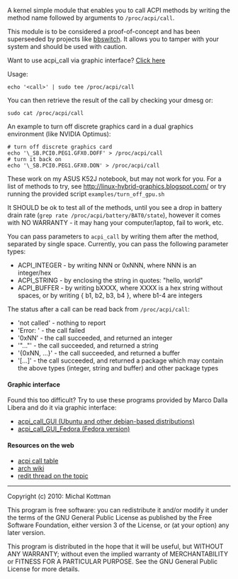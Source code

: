 A kernel simple module that enables you to call ACPI methods by writing the
method name followed by arguments to `/proc/acpi/call`.

This module is to be considered a proof-of-concept and has been superseeded by
projects like [bbswitch](https://github.com/Bumblebee-Project/bbswitch). It
allows you to tamper with your system and should be used with caution.

Want to use acpi_call via graphic interface? [Click here](https://github.com/mkottman/acpi_call/#graphic-interface)

Usage:

    echo '<call>' | sudo tee /proc/acpi/call

You can then retrieve the result of the call by checking your dmesg or:

    sudo cat /proc/acpi/call

An example to turn off discrete graphics card in a dual graphics environment
(like NVIDIA Optimus):

    # turn off discrete graphics card
    echo '\_SB.PCI0.PEG1.GFX0.DOFF' > /proc/acpi/call
    # turn it back on
    echo '\_SB.PCI0.PEG1.GFX0.DON' > /proc/acpi/call

These work on my ASUS K52J notebook, but may not work for you. For a list of
methods to try, see http://linux-hybrid-graphics.blogspot.com/ or try running
the provided script `examples/turn_off_gpu.sh`

It SHOULD be ok to test all of the methods, until you see a drop in battery
drain rate (`grep rate /proc/acpi/battery/BAT0/state`), however it comes
with NO WARRANTY - it may hang your computer/laptop, fail to work, etc.

You can pass parameters to `acpi_call` by writing them after the method,
separated by single space. Currently, you can pass the following parameter
types:

* ACPI_INTEGER - by writing NNN or 0xNNN, where NNN is an integer/hex
* ACPI_STRING - by enclosing the string in quotes: "hello, world"
* ACPI_BUFFER - by writing bXXXX, where XXXX is a hex string without spaces,
                or by writing { b1, b2, b3, b4 }, where b1-4 are integers

The status after a call can be read back from `/proc/acpi/call`:

* 'not called' - nothing to report
* 'Error: <description>' - the call failed
* '0xNN' - the call succeeded, and returned an integer
* '"..."' - the call succeeded, and returned a string
* '{0xNN, ...}' - the call succeeded, and returned a buffer
* '[...]' - the call succeeded, and returned a package which may contain the
   above types (integer, string and buffer) and other package types


#### Graphic interface

Found this too difficult? Try to use these programs provided by Marco Dalla Libera and do it via graphic interface:

* [acpi_call_GUI (Ubuntu and other debian-based distributions)](http://marcodallas.github.io/acpi_call_GUI/)
* [acpi_call_GUI_Fedora (Fedora version)](https://github.com/marcoDallas/acpi_call_GUI_Fedora)

#### Resources on the web

* [acpi call table](http://hybrid-graphics-linux.tuxfamily.org/index.php?title=ACPI_calls)
* [arch wiki](https://wiki.archlinux.org/index.php/Hybrid_graphics#Fully_Power_Down_Discrete_GPU)
* [redit thread on the topic](https://www.reddit.com/r/linux/comments/78is1r/complete_disable_of_discrete_gpu/)

***

Copyright (c) 2010: Michal Kottman

This program is free software: you can redistribute it and/or modify
it under the terms of the GNU General Public License as published by
the Free Software Foundation, either version 3 of the License, or
(at your option) any later version.

This program is distributed in the hope that it will be useful,
but WITHOUT ANY WARRANTY; without even the implied warranty of
MERCHANTABILITY or FITNESS FOR A PARTICULAR PURPOSE.  See the
GNU General Public License for more details.
